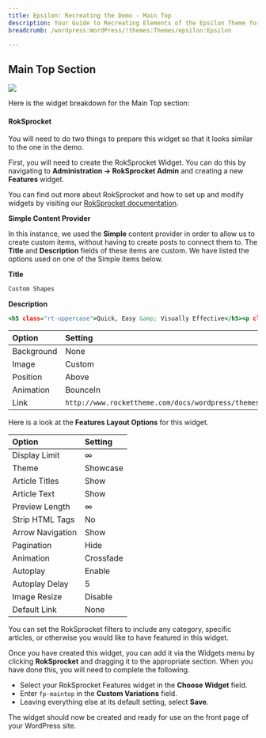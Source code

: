 ```yaml
---
title: Epsilon: Recreating the Demo - Main Top
description: Your Guide to Recreating Elements of the Epsilon Theme for WordPress
breadcrumb: /wordpress:WordPress/!themes:Themes/epsilon:Epsilon

---
```


Main Top Section
-----

![][demo]

Here is the widget breakdown for the Main Top section:

#### RokSprocket

You will need to do two things to prepare this widget so that it looks similar to the one in the demo.

First, you will need to create the RokSprocket Widget. You can do this by navigating to **Administration -> RokSprocket Admin** and creating a new **Features** widget.

You can find out more about RokSprocket and how to set up and modify widgets by visiting our [RokSprocket documentation][roksprocket].

**Simple Content Provider**

In this instance, we used the **Simple** content provider in order to allow us to create custom items, without having to create posts to connect them to. The **Title** and **Description** fields of these items are custom. We have listed the options used on one of the Simple items below.

**Title**

~~~ .html
Custom Shapes
~~~

**Description**

~~~ .html
<h5 class="rt-uppercase">Quick, Easy &amp; Visually Effective</h5><p class="rt-small-text hidden-tablet">Epsilon uses a combination of custom template images, overlays and SVG masks to proliferate hexagons throughout the theme.</p>
~~~

| Option     | Setting                                                    |
| :--------- | :--------                                                  |
| Background | None                                                       |
| Image      | Custom                                                     |
| Position   | Above                                                      |
| Animation  | BounceIn                                                   |
| Link       | `http://www.rockettheme.com/docs/wordpress/themes/epsilon` |

Here is a look at the **Features Layout Options** for this widget.

| Option           | Setting   |
| :--------------- | :-------- |
| Display Limit    | ∞         |
| Theme            | Showcase  |
| Article Titles   | Show      |
| Article Text     | Show      |
| Preview Length   | ∞         |
| Strip HTML Tags  | No        |
| Arrow Navigation | Show      |
| Pagination       | Hide      |
| Animation        | Crossfade |
| Autoplay         | Enable    |
| Autoplay Delay   | 5         |
| Image Resize     | Disable   |
| Default Link     | None      |

You can set the RokSprocket filters to include any category, specific articles, or otherwise you would like to have featured in this widget.

Once you have created this widget, you can add it via the Widgets menu by clicking **RokSprocket** and dragging it to the appropriate section. When you have done this, you will need to complete the following.

* Select your RokSprocket Features widget in the **Choose Widget** field.
* Enter `fp-maintop` in the **Custom Variations** field.
* Leaving everything else at its default setting, select **Save**.

The widget should now be created and ready for use on the front page of your WordPress site.

[demo]: assets/demo_6.jpeg
[roksprocket]: ../../plugins/roksprocket/
